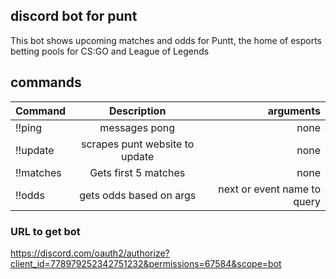 ## discord bot for punt
This bot shows upcoming matches and odds for Puntt, the home of esports betting pools for CS:GO and League of Legends

## commands

| Command        | Description  | arguments|
| :------------- | :----------: | -----------: |
| !!ping         | messages pong | none                        |
| !!update       | scrapes punt website to update  | none    |
| !!matches      | Gets first 5 matches | none                        |
| !!odds         | gets odds based on args | next or event name to query |


### URL to get bot
https://discord.com/oauth2/authorize?client_id=778979252342751232&permissions=67584&scope=bot